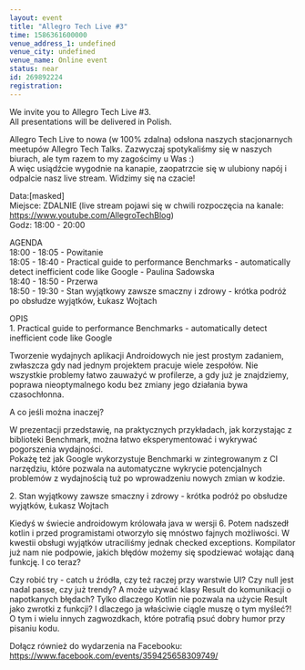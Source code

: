 ```yaml
---
layout: event
title: "Allegro Tech Live #3"
time: 1586361600000
venue_address_1: undefined
venue_city: undefined
venue_name: Online event
status: near
id: 269892224
registration: 
---
```


<p>We invite you to Allegro Tech Live #3.<br />All presentations will be delivered in Polish.</p>
<p>Allegro Tech Live to nowa (w 100% zdalna) odsłona naszych stacjonarnych meetupów Allegro Tech Talks. Zazwyczaj spotykaliśmy się w naszych biurach, ale tym razem to my zagościmy u Was :)<br />A więc usiądźcie wygodnie na kanapie, zaopatrzcie się w ulubiony napój i odpalcie nasz live stream. Widzimy się na czacie!</p>
<p>Data:[masked]<br />Miejsce: ZDALNIE (live stream pojawi się w chwili rozpoczęcia na kanale: <a href="https://www.youtube.com/AllegroTechBlog" class="embedded">https://www.youtube.com/AllegroTechBlog</a>)<br />Godz: 18:00 - 20:00</p>
<p>AGENDA<br />18:00 - 18:05 - Powitanie<br />18:05 - 18:40 - Practical guide to performance Benchmarks - automatically detect inefficient code like Google - Paulina Sadowska<br />18:40 - 18:50 - Przerwa<br />18:50 - 19:30 - Stan wyjątkowy zawsze smaczny i zdrowy - krótka podróż po obsłudze wyjątków, Łukasz Wojtach</p>
<p>OPIS<br />1. Practical guide to performance Benchmarks - automatically detect inefficient code like Google</p>
<p>Tworzenie wydajnych aplikacji Androidowych nie jest prostym zadaniem, zwłaszcza gdy nad jednym projektem pracuje wiele zespołów. Nie wszystkie problemy łatwo zauważyć w profilerze, a gdy już je znajdziemy, poprawa nieoptymalnego kodu bez zmiany jego działania bywa czasochłonna.</p>
<p>A co jeśli można inaczej?</p>
<p>W prezentacji przedstawię, na praktycznych przykładach, jak korzystając z biblioteki Benchmark, można łatwo eksperymentować i wykrywać pogorszenia wydajności.<br />Pokażę też jak Google wykorzystuje Benchmarki w zintegrowanym z CI narzędziu, które pozwala na automatyczne wykrycie potencjalnych problemów z wydajnością tuż po wprowadzeniu nowych zmian w kodzie.</p>
<p>2. Stan wyjątkowy zawsze smaczny i zdrowy - krótka podróż po obsłudze wyjątków, Łukasz Wojtach</p>
<p>Kiedyś w świecie androidowym królowała java w wersji 6. Potem nadszedł kotlin i przed programistami otworzyło się mnóstwo fajnych możliwości. W kwestii obsługi wyjątków utraciliśmy jednak checked exceptions. Kompilator już nam nie podpowie, jakich błędów możemy się spodziewać wołając daną funkcję. I co teraz?</p>
<p>Czy robić try - catch u źródła, czy też raczej przy warstwie UI? Czy null jest nadal passe, czy już trendy? A może używać klasy Result do komunikacji o napotkanych błędach? Tylko dlaczego Kotlin nie pozwala na użycie Result jako zwrotki z funkcji? I dlaczego ja właściwie ciągle muszę o tym myśleć?!<br />O tym i wielu innych zagwozdkach, które potrafią psuć dobry humor przy pisaniu kodu.</p>
<p>Dołącz również do wydarzenia na Facebooku:<br /><a href="https://www.facebook.com/events/359425658309749/" class="linkified">https://www.facebook.com/events/359425658309749/</a></p>
